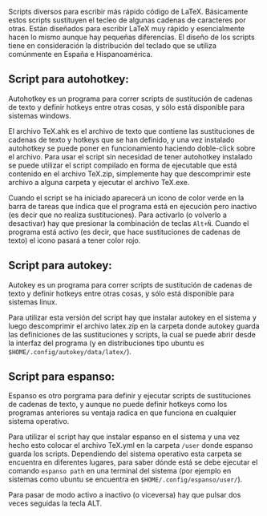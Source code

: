 Scripts diversos para escribir más rápido código de LaTeX. Básicamente estos scripts sustituyen el tecleo de algunas cadenas de caracteres por otras. Están diseñados para escribir LaTeX muy rápido y esencialmente hacen lo mismo aunque hay pequeñas diferencias. El diseño de los scripts tiene en consideración la distribución del teclado que se utiliza comúnmente en España e Hispanoamérica.

## Script para autohotkey:

Autohotkey es un programa para correr scripts de sustitución de cadenas de texto y definir hotkeys entre otras cosas, y sólo está disponible para sistemas windows.

El archivo TeX.ahk es el archivo de texto que contiene las sustituciones de cadenas de texto y hotkeys que se han definido, y una vez instalado autohotkey se puede poner en funcionamiento haciendo doble-click sobre el archivo. Para usar el script sin necesidad de tener autohotkey instalado se puede utilizar el script compilado en forma de ejecutable que está contenido en el archivo TeX.zip, simplemente hay que descomprimir este archivo a alguna carpeta y ejecutar el archivo TeX.exe.

Cuando el script se ha iniciado aparecerá un icono de color verde en la barra de tareas que indica que el programa está en ejecución pero inactivo (es decir que no realiza sustituciones). Para activarlo (o volverlo a desactivar) hay que presionar la combinación de teclas `Alt+Ñ`. Cuando el programa está activo (es decir, que hace sustituciones de cadenas de texto) el icono pasará a tener color rojo.

## Script para autokey:

Autokey es un programa para correr scripts de sustitución de cadenas de texto y definir hotkeys entre otras cosas, y sólo está disponible para sistemas linux. 

Para utilizar esta versión del script hay que instalar autokey en el sistema y luego descomprimir el archivo latex.zip en la carpeta donde autokey guarda las definiciones de las sustituciones y scripts, la cual se puede abrir desde la interfaz del programa (y en distribuciones tipo ubuntu es `$HOME/.config/autokey/data/latex/`).

## Script para espanso:

Espanso es otro porgrama para definir y ejecutar scripts de sustituciones de cadenas de texto, y aunque no puede definir hotkeys como los programas anteriores su ventaja radica en que funciona en cualquier sistema operativo. 

Para utilizar el script hay que instalar espanso en el sistema y una vez hecho esto colocar el archivo TeX.yml en la carpeta `/user` donde espanso guarda los scripts. Dependiendo del sistema operativo esta carpeta se encuentra en diferentes lugares, para saber dónde está se debe ejecutar el comando `espanso path` en una terminal del sistema (por ejemplo en sistemas como ubuntu se encuentra en `$HOME/.config/espanso/user/`).

Para pasar de modo activo a inactivo (o viceversa) hay que pulsar dos veces seguidas la tecla ALT.

